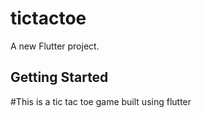 # tictactoe

A new Flutter project.

## Getting Started

#This is a tic tac toe game built using flutter
